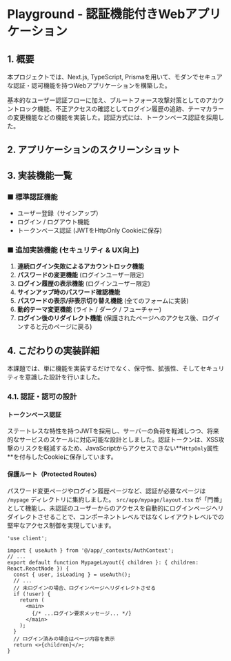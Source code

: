 # Playground - 認証機能付きWebアプリケーション

## 1. 概要

本プロジェクトでは、Next.js, TypeScript, Prismaを用いて、モダンでセキュアな認証・認可機能を持つWebアプリケーションを構築した。

基本的なユーザー認証フローに加え、ブルートフォース攻撃対策としてのアカウントロック機能、不正アクセスの確認としてログイン履歴の追跡、テーマカラーの変更機能などの機能を実装した。認証方式には、トークンベース認証を採用した。

## 2. アプリケーションのスクリーンショット


## 3. 実装機能一覧

### ■ 標準認証機能
- ユーザー登録（サインアップ）
- ログイン / ログアウト機能
- トークンベース認証 (JWTをHttpOnly Cookieに保存)

### ■ 追加実装機能 (セキュリティ & UX向上)
1.  **連続ログイン失敗によるアカウントロック機能**
2.  **パスワードの変更機能** (ログインユーザー限定)
3.  **ログイン履歴の表示機能** (ログインユーザー限定)
4.  **サインアップ時のパスワード確認機能**
5.  **パスワードの表示/非表示切り替え機能** (全てのフォームに実装)
6.  **動的テーマ変更機能** (ライト / ダーク / フューチャー)
7.  **ログイン後のリダイレクト機能** (保護されたページへのアクセス後、ログインすると元のページに戻る)

## 4. こだわりの実装詳細

本課題では、単に機能を実装するだけでなく、保守性、拡張性、そしてセキュリティを意識した設計を行いました。

### 4.1. 認証・認可の設計

#### トークンベース認証
ステートレスな特性を持つJWTを採用し、サーバーの負荷を軽減しつつ、将来的なサービスのスケールに対応可能な設計としました。認証トークンは、XSS攻撃のリスクを軽減するため、JavaScriptからアクセスできない**`HttpOnly`属性**を付与したCookieに保存しています。

#### 保護ルート（Protected Routes）
パスワード変更ページやログイン履歴ページなど、認証が必要なページは `/mypage` ディレクトリに集約しました。
`src/app/mypage/layout.tsx` が「門番」として機能し、未認証のユーザーからのアクセスを自動的にログインページへリダイレクトさせることで、コンポーネントレベルではなくレイアウトレベルでの堅牢なアクセス制御を実現しています。

```tsx:src/app/mypage/layout.tsx
'use client';

import { useAuth } from '@/app/_contexts/AuthContext';
// ...
export default function MypageLayout({ children }: { children: React.ReactNode }) {
  const { user, isLoading } = useAuth();
  // ...
  // 未ログインの場合、ログインページへリダイレクトさせる
  if (!user) {
    return (
      <main>
        {/* ...ログイン要求メッセージ... */}
      </main>
    );
  }
  // ログイン済みの場合はページ内容を表示
  return <>{children}</>;
}